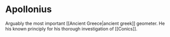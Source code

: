 # Apollonius
Arguably the most important [[Ancient Greece|ancient greek]] geometer. He his known principly for his thorough investigation of [[Conics]].